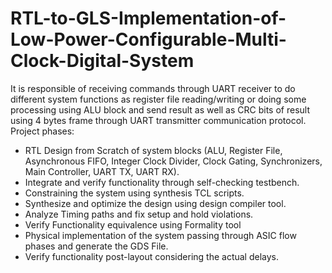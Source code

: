 # RTL-to-GLS-Implementation-of-Low-Power-Configurable-Multi-Clock-Digital-System
It is responsible of receiving commands through UART receiver to do different system functions as register file reading/writing or doing some processing using ALU block and send result as well as CRC bits of result using 4 bytes frame through UART transmitter communication protocol.                 
Project phases: 
-	RTL Design from Scratch of system blocks (ALU, Register File, Asynchronous FIFO, Integer Clock Divider, Clock Gating, Synchronizers, Main Controller, UART TX, UART RX).
-	Integrate and verify functionality through self-checking testbench. 
-	Constraining the system using synthesis TCL scripts.
-	Synthesize and optimize the design using design compiler tool.
-	Analyze Timing paths and fix setup and hold violations.
-	Verify Functionality equivalence using Formality tool
-	Physical implementation of the system passing through ASIC flow phases and generate the GDS File.
-	Verify functionality post-layout considering the actual delays. 
  
